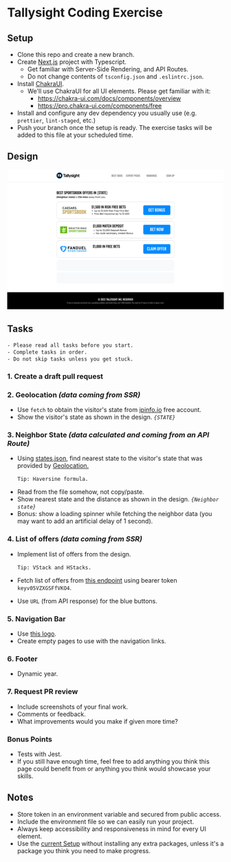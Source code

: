 # Tallysight Coding Exercise

## Setup

- Clone this repo and create a new branch.
- Create [Next.js](https://nextjs.org/) project with Typescript.
  - Get familiar with Server-Side Rendering, and API Routes.
  - Do not change contents of `tsconfig.json` and `.eslintrc.json`.
- Install [ChakraUI](https://chakra-ui.com/).
  - We'll use ChakraUI for all UI elements. Please get familiar with it:
    - https://chakra-ui.com/docs/components/overview
    - https://pro.chakra-ui.com/components/free
- Install and configure any dev dependency you usually use (e.g. `prettier`, `lint-staged`, etc.)
- Push your branch once the setup is ready. The exercise tasks will be added to this file at your scheduled time.

## Design

![](design.png)

## Tasks

```
- Please read all tasks before you start.
- Complete tasks in order.
- Do not skip tasks unless you get stuck.
```

### 1. Create a draft pull request

### 2. Geolocation _(data coming from SSR)_

- Use `fetch` to obtain the visitor's state from [ipinfo.io](https://ipinfo.io/) free account.
- Show the visitor's state as shown in the design. _`{STATE}`_

### 3. Neighbor State _(data calculated and coming from an API Route)_

- Using [states.json](states.json), find nearest state to the visitor's state that was provided by [Geolocation.](#2-geolocation-coming-from-ssr)
  ```
  Tip: Haversine formula.
  ```
- Read from the file somehow, not copy/paste.
- Show nearest state and the distance as shown in the design. _`{Neighbor state}`_
- Bonus: show a loading spinner while fetching the neighbor data (you may want to add an artificial delay of 1 second).

### 4. List of offers _(data coming from SSR)_

- Implement list of offers from the design.

  ```
  Tip: VStack and HStacks.
  ```

- Fetch list of offers from [this endpoint](https://api.airtable.com/v0/appDFOzemd24MG2CZ/sportsbooks) using bearer token `keyv05VZXGSFfVKO4`.
- Use `URL` (from API response) for the blue buttons.

### 5. Navigation Bar

- Use [this logo](https://tallysight.com/ts-logo.png).
- Create empty pages to use with the navigation links.

### 6. Footer

- Dynamic year.

### 7. Request PR review

- Include screenshots of your final work.
- Comments or feedback.
- What improvements would you make if given more time?

### Bonus Points

- Tests with Jest.
- If you still have enough time, feel free to add anything you think this page could benefit from or anything you think would showcase your skills.

## Notes

- Store token in an environment variable and secured from public access.
- Include the environment file so we can easily run your project.
- Always keep accessibility and responsiveness in mind for every UI element.
- Use the [current Setup](#setup) without installing any extra packages, unless it's a package you think you need to make progress.
